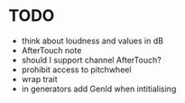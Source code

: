 # TODO
- think about loudness and values in dB
- AfterTouch note
- should I support channel AfterTouch?
- prohibit access to pitchwheel
- wrap trait
- in generators add GenId when intitialising